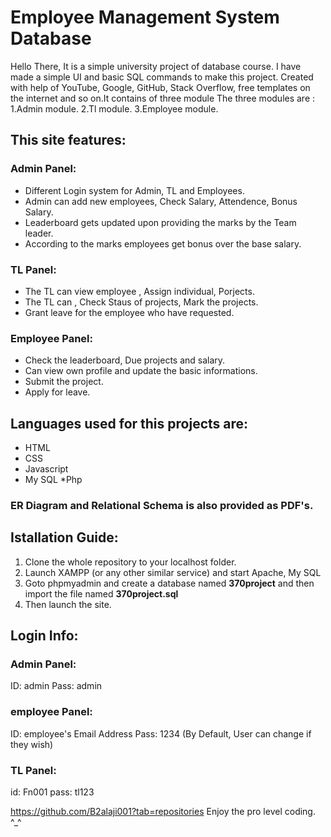 # Employee Management System Database

Hello There, It is a simple university project of database course. I have made a simple UI and basic SQL commands to make this project.
Created with help of YouTube, Google, GitHub, Stack Overflow, free templates on the internet and so on.It contains of three module 
The three modules are :  
1.Admin module.
2.Tl module.
3.Employee module.

## This site features:
### Admin Panel:
* Different Login system for Admin, TL and Employees.
* Admin can add new employees, Check Salary, Attendence, Bonus Salary.
* Leaderboard gets updated upon providing the marks by the Team leader.
* According to the marks employees get bonus over the base salary.

### TL Panel:
* The TL can view employee , Assign individual, Porjects.
* The TL can , Check Staus of projects, Mark the projects.
* Grant leave for the employee who have requested. 

### Employee Panel:
* Check the leaderboard, Due projects and salary.
* Can view own profile and update the basic informations.
* Submit the project.
* Apply for leave.

## Languages used for this projects are:
* HTML
* CSS
* Javascript
* My SQL
*Php

### ER Diagram and Relational Schema is also provided as PDF's. 

## Istallation Guide:
1. Clone the whole repository to your localhost folder.
2. Launch XAMPP (or any other similar service) and start Apache, My SQL
3. Goto phpmyadmin and create a database named **370project** and then import the file named **370project.sql**
4. Then launch the site.

## Login Info:

### Admin Panel:
ID: admin
Pass: admin

### employee Panel:
ID: employee's Email Address
Pass: 1234 (By Default, User can change if they wish)


### TL Panel:
id: Fn001
pass: tl123

https://github.com/B2alaji001?tab=repositories
Enjoy the pro level coding. ^_^
